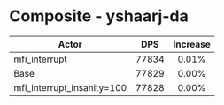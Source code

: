 # Composite - yshaarj-da
| Actor | DPS | Increase |
|---|:---:|:---:|
|mfi_interrupt|77834|0.01%|
|Base|77829|0.00%|
|mfi_interrupt_insanity=100|77828|0.00%|
